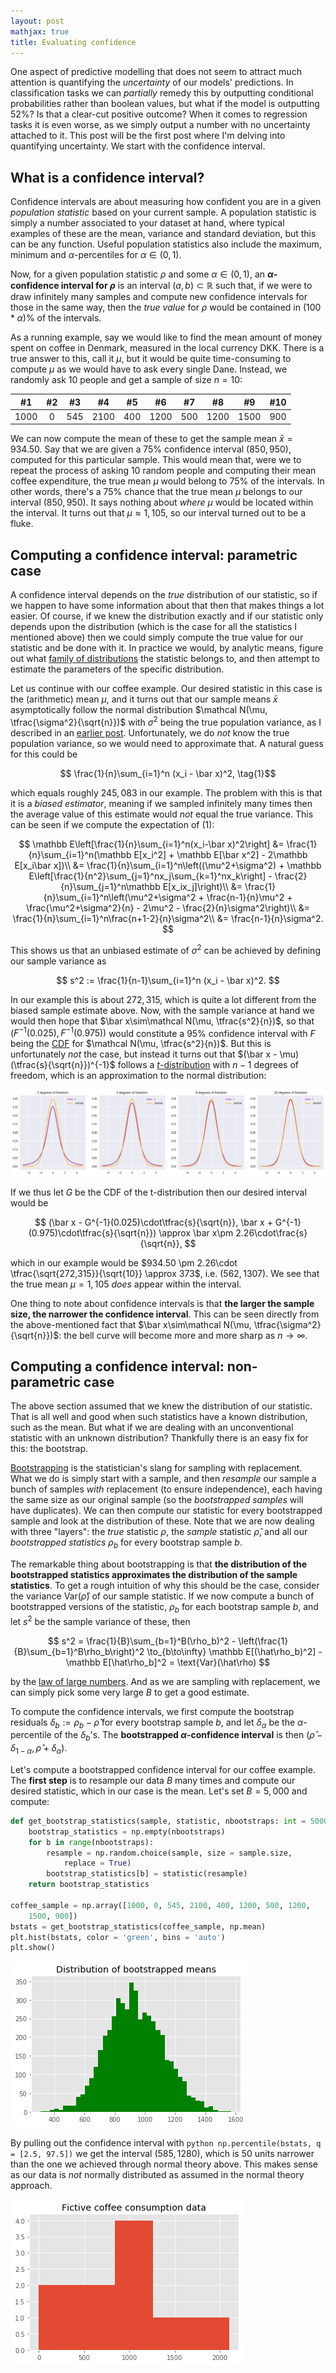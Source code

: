 ```yaml
---
layout: post
mathjax: true
title: Evaluating confidence
---
```


One aspect of predictive modelling that does not seem to attract much attention is quantifying the *uncertainty* of our models' predictions. In classification tasks we can *partially* remedy this by outputting conditional probabilities rather than boolean values, but what if the model is outputting 52%? Is that a clear-cut positive outcome? When it comes to regression tasks it is even worse, as we simply output a number with no uncertainty attached to it. This post will be the first post where I'm delving into quantifying uncertainty. We start with the confidence interval.


## What is a confidence interval?

Confidence intervals are about measuring how confident you are in a given *population statistic* based on your current sample. A population statistic is simply a number associated to your dataset at hand, where typical examples of these are the mean, variance and standard deviation, but this can be any function. Useful population statistics also include the maximum, minimum and $\alpha$-percentiles for $\alpha\in(0,1)$.

Now, for a given population statistic $\rho$ and some $\alpha\in(0,1)$, an **$\alpha$-confidence interval for $\rho$** is an interval $(a,b)\subset\mathbb R$ such that, if we were to draw infinitely many samples and compute new confidence intervals for those in the same way, then the *true value* for $\rho$ would be contained in $(100 * \alpha)$% of the intervals.

As a running example, say we would like to find the mean amount of money spent on coffee in Denmark, measured in the local currency DKK. There is a true answer to this, call it $\mu$, but it would be quite time-consuming to compute $\mu$ as we would have to ask every single Dane. Instead, we randomly ask 10 people and get a sample of size $n = 10$:

| #1 | #2 | #3 | #4 | #5 | #6 | #7 | #8 | #9 | #10 |
|:--:|:--:|:--:|:--:|:--:|:--:|:--:|:--:|:--:|:---:|
| 1000 | 0 | 545 | 2100 | 400 | 1200 | 500 | 1200 | 1500 | 900 |

We can now compute the mean of these to get the sample mean $\bar x = 934.50$. Say that we are given a 75% confidence interval $(850, 950)$, computed for this particular sample. This would mean that, were we to repeat the process of asking 10 random people and computing their mean coffee expenditure, the true mean $\mu$ would belong to 75% of the intervals. In other words, there's a 75% chance that the true mean $\mu$ belongs to our interval $(850, 950)$. It says nothing about *where* $\mu$ would be located within the interval. It turns out that $\mu\approx 1,105$, so our interval turned out to be a fluke.


## Computing a confidence interval: parametric case

A confidence interval depends on the *true* distribution of our statistic, so if we happen to have some information about that then that makes things a lot easier. Of course, if we knew the distribution exactly and if our statistic only depends upon the distribution (which is the case for all the statistics I mentioned above) then we could simply compute the true value for our statistic and be done with it. In practice we would, by analytic means, figure out what [family of distributions](https://saattrupdan.github.io/2019-05-15-poisson/) the statistic belongs to, and then attempt to estimate the parameters of the specific distribution.

Let us continue with our coffee example. Our desired statistic in this case is the (arithmetic) mean $\mu$, and it turns out that our sample means $\bar x$ asymptotically follow the normal distribution $\mathcal N(\mu, \tfrac{\sigma^2}{\sqrt{n}})$ with $\sigma^2$ being the true population variance, as I described in an [earlier post](https://saattrupdan.github.io/2019-06-05-normal/). Unfortunately, we do *not* know the true population variance, so we would need to approximate that. A natural guess for this could be

$$ \frac{1}{n}\sum_{i=1}^n (x_i - \bar x)^2, \tag{1}$$

which equals roughly $245,083$ in our example. The problem with this is that it is a *biased estimator*, meaning if we sampled infinitely many times then the average value of this estimate would *not* equal the true variance. This can be seen if we compute the expectation of $(1)$:

$$
  \mathbb E\left[\frac{1}{n}\sum_{i=1}^n(x_i-\bar x)^2\right] &= \frac{1}{n}\sum_{i=1}^n(\mathbb E[x_i^2] + \mathbb E[\bar x^2] - 2\mathbb E[x_i\bar x])\\
  &= \frac{1}{n}\sum_{i=1}^n\left((\mu^2+\sigma^2) + \mathbb E\left[\frac{1}{n^2}\sum_{j=1}^nx_j\sum_{k=1}^nx_k\right] - \frac{2}{n}\sum_{j=1}^n\mathbb E[x_ix_j]\right)\\
  &= \frac{1}{n}\sum_{i=1}^n\left(\mu^2+\sigma^2 + \frac{n-1}{n}\mu^2 + \frac{\mu^2+\sigma^2}{n} - 2\mu^2 - \frac{2}{n}\sigma^2\right)\\
  &= \frac{1}{n}\sum_{i=1}^n\frac{n+1-2}{n}\sigma^2\\
  &= \frac{n-1}{n}\sigma^2.
$$

This shows us that an unbiased estimate of $\sigma^2$ can be achieved by defining our sample variance as

$$ s^2 := \frac{1}{n-1}\sum_{i=1}^n (x_i - \bar x)^2. $$

In our example this is about $272,315$, which is quite a lot different from the biased sample estimate above. Now, with the sample variance at hand we would then hope that $\bar x\sim\mathcal N(\mu, \tfrac{s^2}{n})$, so that $(F^{-1}(0.025), F^{-1}(0.975))$ would constitute a 95% confidence interval with $F$ being the [CDF](https://en.wikipedia.org/wiki/Cumulative_distribution_function) for $\mathcal N(\mu, \tfrac{s^2}{n})$. But this is unfortunately *not* the case, but instead it turns out that $(\bar x - \mu)(\tfrac{s}{\sqrt{n}})^{-1}$ follows a [$t$-distribution](https://en.wikipedia.org/wiki/Student%27s_t-distribution) with $n-1$ degrees of freedom, which is an approximation to the normal distribution:

![Comparison between the normal- and t-distribution, showing that as the degrees of freedom gets large, the t-distribution converges to the normal distribution. Both are bell curves.](/img/t-vs-norm.png)

If we thus let $G$ be the CDF of the t-distribution then our desired interval would be

$$ (\bar x - G^{-1}(0.025)\cdot\tfrac{s}{\sqrt{n}}, \bar x + G^{-1}(0.975)\cdot\tfrac{s}{\sqrt{n}}) \approx \bar x\pm 2.26\cdot\frac{s}{\sqrt{n}}, $$

which in our example would be $934.50 \pm 2.26\cdot \tfrac{\sqrt{272,315}}{\sqrt{10}} \approx 373$, i.e. $(562, 1307)$. We see that the true mean $\mu = 1,105$ *does* appear within the interval.

One thing to note about confidence intervals is that **the larger the sample size, the narrower the confidence interval**. This can be seen directly from the above-mentioned fact that $\bar x\sim\mathcal N(\mu, \tfrac{\sigma^2}{\sqrt{n}})$: the bell curve will become more and more sharp as $n\to\infty$.


## Computing a confidence interval: non-parametric case

The above section assumed that we knew the distribution of our statistic. That is all well and good when such statistics have a known distribution, such as the mean. But what if we are dealing with an unconventional statistic with an unknown distribution? Thankfully there is an easy fix for this: the bootstrap.

[Bootstrapping](https://en.wikipedia.org/wiki/Bootstrapping_%28statistics%29) is the statistician's slang for sampling with replacement. What we do is simply start with a sample, and then *resample* our sample a bunch of samples *with* replacement (to ensure independence), each having the same size as our original sample (so the *bootstrapped samples* will have duplicates). We can then compute our statistic for every bootstrapped sample and look at the distribution of these. Note that we are now dealing with three "layers": the *true* statistic $\rho$, the *sample* statistic $\hat\rho$, and all our *bootstrapped statistics* $\rho_b$ for every bootstrap sample *b*.

The remarkable thing about bootstrapping is that **the distribution of the bootstrapped statistics approximates the distribution of the sample statistics**. To get a rough intuition of why this should be the case, consider the variance $\text{Var}(\hat\rho)$ of our sample statistic. If we now compute a bunch of bootstrapped versions of the statistic, $\rho_b$ for each bootstrap sample $b$, and let $s^2$ be the sample variance of these, then

$$ s^2 = \frac{1}{B}\sum_{b=1}^B(\rho_b)^2 - \left(\frac{1}{B}\sum_{b=1}^B\rho_b\right)^2 \to_{b\to\infty} \mathbb E[(\hat\rho_b)^2] - \mathbb E[\hat\rho_b]^2 = \text{Var}(\hat\rho) $$

by the [law of large numbers](https://saattrupdan.github.io/2019-06-05-normal/). And as we are sampling with replacement, we can simply pick some very large $B$ to get a good estimate.

To compute the confidence intervals, we first compute the bootstrap residuals $\delta_b := \rho_b - \hat{\rho}$ for every bootstrap sample $b$, and let $\delta_\alpha$ be the $\alpha$-percentile of the $\delta_b$'s. The **bootstrapped $\alpha$-confidence interval** is then $(\hat\rho - \delta_{1-\alpha}, \hat\rho + \delta_\alpha)$.

Let's compute a bootstrapped confidence interval for our coffee example. The **first step** is to resample our data $B$ many times and compute our desired statistic, which in our case is the mean. Let's set $B = 5,000$ and compute:

```python
def get_bootstrap_statistics(sample, statistic, nbootstraps: int = 5000):
    bootstrap_statistics = np.empty(nbootstraps)
    for b in range(nbootstraps):
        resample = np.random.choice(sample, size = sample.size, 
            replace = True)
        bootstrap_statistics[b] = statistic(resample)
    return bootstrap_statistics

coffee_sample = np.array([1000, 0, 545, 2100, 400, 1200, 500, 1200, 
    1500, 900])
bstats = get_bootstrap_statistics(coffee_sample, np.mean)
plt.hist(bstats, color = 'green', bins = 'auto')
plt.show()
```

![A roughly normally distributed collection of bootstrapped means.](/img/bootstrapped-means.png)

By pulling out the confidence interval with ```python np.percentile(bstats, q = [2.5, 97.5])``` we get the interval $(585, 1280)$, which is $50$ units narrower than the one we achieved through normal theory above. This makes sense as our data is *not* normally distributed as assumed in the normal theory approach.

![The distribution of the coffee data, which is quite right-skewed.](/img/coffee-data.png)

